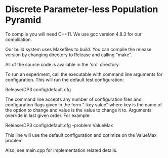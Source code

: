 Discrete Parameter-less Population Pyramid
==

To compile you will need C++11.  We use gcc version 4.8.3 for our complilation.

Our build system uses Makefiles to build.  You can compile the release version
by changing directory to Release and calling "make".

All of the source code is available in the 'src' directory.

To run an experiment, call the executable with command line arguments for configuration.
This will run the default test configuration:

Release/DP3 config/default.cfg

The command line accepts any number of configuration files and configuration flags given
in the form "-key value" where key is the name of the option to change and value is the
value to change it to.  Arguments override in last given order.  For example:

Release/DP3 config/default.cfg -problem ValueMax

This line will use the default configuration and optimize on the ValueMax problem

Also, see main.cpp for implementation related details.
